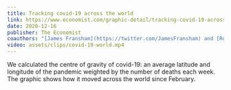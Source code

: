 ```yaml
---
title: Tracking covid-19 across the world
link: https://www.economist.com/graphic-detail/tracking-covid-19-across-the-world
date: 2020-12-16
publisher: The Economist
coauthors: "[James Fransham](https://twitter.com/JamesFransham) and [Rosamund Pearce](https://twitter.com/_rospearce)"
video: assets/clips/covid-19-world.mp4
---
```


We calculated the centre of gravity of covid-19: an average latitude and longitude of the pandemic weighted by the number of deaths each week. The graphic shows how it moved across the world since February.